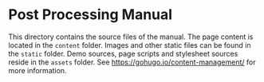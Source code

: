 # Post Processing Manual

This directory contains the source files of the manual. The page content is located in the `content` folder. Images and other static files can be found in the `static` folder. Demo sources, page scripts and stylesheet sources reside in the `assets` folder. See https://gohugo.io/content-management/ for more information.
